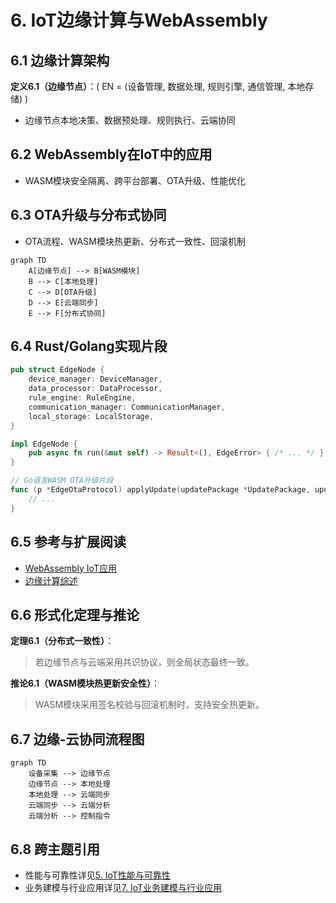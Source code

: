 # 6. IoT边缘计算与WebAssembly

## 6.1 边缘计算架构

**定义6.1（边缘节点）**：\( EN = (设备管理, 数据处理, 规则引擎, 通信管理, 本地存储) \)

- 边缘节点本地决策、数据预处理、规则执行、云端协同

## 6.2 WebAssembly在IoT中的应用

- WASM模块安全隔离、跨平台部署、OTA升级、性能优化

## 6.3 OTA升级与分布式协同

- OTA流程、WASM模块热更新、分布式一致性、回滚机制

```mermaid
graph TD
    A[边缘节点] --> B[WASM模块]
    B --> C[本地处理]
    C --> D[OTA升级]
    D --> E[云端同步]
    E --> F[分布式协同]
```

## 6.4 Rust/Golang实现片段

```rust
pub struct EdgeNode {
    device_manager: DeviceManager,
    data_processor: DataProcessor,
    rule_engine: RuleEngine,
    communication_manager: CommunicationManager,
    local_storage: LocalStorage,
}

impl EdgeNode {
    pub async fn run(&mut self) -> Result<(), EdgeError> { /* ... */ }
}
```

```go
// Go语言WASM OTA升级片段
func (p *EdgeOtaProtocol) applyUpdate(updatePackage *UpdatePackage, updateInfo UpdateInfo) (*UpdateResult, error) {
    // ...
}
```

## 6.5 参考与扩展阅读

- [WebAssembly IoT应用](https://webassembly.org/)
- [边缘计算综述](https://ieeexplore.ieee.org/document/7488250)

## 6.6 形式化定理与推论

**定理6.1（分布式一致性）**：
> 若边缘节点与云端采用共识协议，则全局状态最终一致。

**推论6.1（WASM模块热更新安全性）**：
> WASM模块采用签名校验与回滚机制时，支持安全热更新。

## 6.7 边缘-云协同流程图

```mermaid
graph TD
    设备采集 --> 边缘节点
    边缘节点 --> 本地处理
    本地处理 --> 云端同步
    云端同步 --> 云端分析
    云端分析 --> 控制指令
```

## 6.8 跨主题引用

- 性能与可靠性详见[5. IoT性能与可靠性](05_Performance_Reliability.md)
- 业务建模与行业应用详见[7. IoT业务建模与行业应用](07_Business_Modeling.md)
